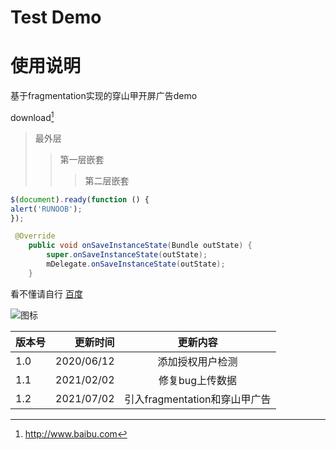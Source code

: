 # Test Demo

# 使用说明
基于fragmentation实现的穿山甲开屏广告demo

download[^RUNOOB]

[^RUNOOB]: http://www.baibu.com
> 最外层
> > 第一层嵌套
> > > 第二层嵌套

```javascript
$(document).ready(function () {
alert('RUNOOB');
});
```

```java
 @Override
    public void onSaveInstanceState(Bundle outState) {
        super.onSaveInstanceState(outState);
        mDelegate.onSaveInstanceState(outState);
    }
```
看不懂请自行 [百度](https://baidu.com)

![图标](http://static.runoob.com/images/runoob-logo.png 'Test')

| 版本号 | 更新时间 | 更新内容 |
| :-----| ----: | :----: |
| 1.0 | 2020/06/12 | 添加授权用户检测 |
| 1.1 | 2021/02/02 | 修复bug上传数据 |
| 1.2 | 2021/07/02 | 引入fragmentation和穿山甲广告 |
 